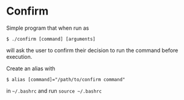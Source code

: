 # Confirm
Simple program that when run as
```
$ ./confirm [command] [arguments]
```
will ask the user to confirm their decision to run the command before execution.

Create an alias with
```
$ alias [command]="/path/to/confirm command"
```
in `~/.bashrc` and run
`source ~/.bashrc`
